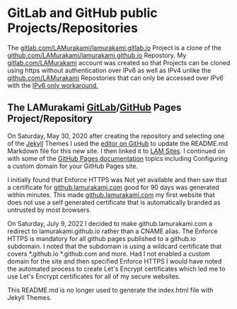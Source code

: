 # GitLab and GitHub public Projects/Repositories
The
[gitlab.com/LAMurakami/lamurakami.gitlab.io](https://gitlab.com/LAMurakami/lamurakami.gitlab.io)
Project is a clone of the
[github.com/LAMurakami/lamurakami.github.io](https://github.com/LAMurakami/lamurakami.github.io)
Repostory.  My
[gitlab.com/LAMurakami](https://gitlab.com/LAMurakami)
account was created so that Projects can be cloned using https without
authentication over IPv6 as well as IPv4 unlike the
[github.com/LAMurakami](https://github.com/LAMurakami)
Repostories that can only be accessed over IPv6 with the
[IPv6 only workaround.](https://lamurakami.github.io/blog/2024/06/05/Access-GitHub-com-from-an-instance-without-a-public-IPv4-address.html)

## The LAMurakami [GitLab](https://lamurakami.gitlab.io)/[GitHub](https://lamurakami.github.io)  Pages Project/Repository

On Saturday, May 30, 2020 after creating the repository and selecting one of the [Jekyll](https://jekyllrb.com/) Themes I used the [editor on GitHub](https://github.com/LAMurakami/lamurakami.github.io/edit/master/README.md) to update the README.md Markdown file for this new site.  I then linked it to [LAM Sites](http://sites.lam1.us).  I continued on with some of the [GitHub Pages documentation](https://help.github.com/categories/github-pages-basics) topics including Configuring a custom domain for your GitHub Pages site.

I initially found that Enforce HTTPS was Not yet available and then saw that a certificate for [github.lamurakami.com](http://github.lamurakami.com) good for 90 days was generated within minutes.  This made [github.lamurakami.com](http://github.lamurakami.com) my first website that does not use a self generated certificate that is automatically branded as untrusted by most browsers.

On Saturday, July 9, 2022 I decided to make github.lamurakami.com a redirect to lamurakami.github.io rather than a CNAME alias.  The Enforce HTTPS is mandatory for all github pages published to a github.io subdomain.  I noted that the subdomain is using a wildcard certificate that covers *.github.io *.github.com and more.  Had I not enabled a custom domain for the site and then specified Enforce HTTPS I would have noted the automated process to create Let's Encrypt certificates which led me to use Let's Encrypt certificates for all of my secure websites.

This README.md is no longer used to generate the index.html file with Jekyll Themes.

